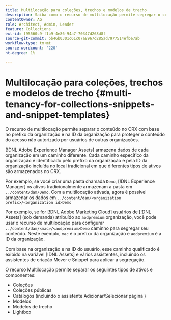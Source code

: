 ```yaml
---
title: Multilocação para coleções, trechos e modelos de trecho
description: Saiba como o recurso de multilocação permite segregar o conteúdo no repositório CRX com base na organização do cliente para impedir o acesso não autorizado.
contentOwner: AG
role: Architect, Admin, Leader
feature: Collections
exl-id: f95560c9-f1b9-4e86-94a7-70347d268d8f
source-git-commit: bb46b0301c61c07a8967d285ad7977514efbe7ab
workflow-type: tm+mt
source-wordcount: '220'
ht-degree: 1%

---
```


# Multilocação para coleções, trechos e modelos de trecho {#multi-tenancy-for-collections-snippets-and-snippet-templates}

O recurso de multilocação permite separar o conteúdo no CRX com base no prefixo da organização e na ID da organização para proteger o conteúdo do acesso não autorizado por usuários de outras organizações.

[!DNL Adobe Experience Manager Assets] armazena dados de cada organização em um caminho diferente. Cada caminho específico da organização é identificado pelo prefixo da organização e pela ID da organização incluída no local tradicional em que diferentes tipos de ativos são armazenados no CRX.

Por exemplo, se você criar uma pasta chamada `Demo`, [!DNL Experience Manager] os ativos tradicionalmente armazenam a pasta em `../content/dam/Demo`. Com a multilocação ativada, agora é possível armazenar os dados em `../content/dam/<organization prefix>/<organization id>Demo`

Por exemplo, se for [!DNL Adobe Marketing Cloud] usuários de [!DNL Assets] (sob demanda) atribuído ao `aodpremium` organização, você pode usar o recurso de multilocação para configurar `../content/dam/<mac>/<aodpremium>Demo` caminho para segregar seu conteúdo. Neste exemplo, `mac` é o prefixo da organização e `aodpremium` é a ID da organização.

Com base na organização e na ID do usuário, esse caminho qualificado é exibido na variável [!DNL Assets] e vários assistentes, incluindo os assistentes de criação Mover e Snippet para aplicar a segregação.

O recurso Multilocação permite separar os seguintes tipos de ativos e componentes:

* Coleções
* Coleções públicas
* Catálogos (incluindo o assistente Adicionar/Selecionar página )
* Modelos
* Modelos de trecho
* Lightbox
